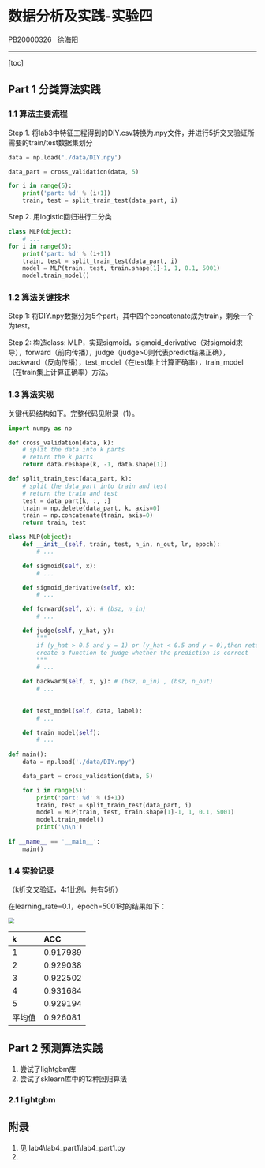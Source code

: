 # 数据分析及实践-实验四

PB20000326 &nbsp; 徐海阳

---

[toc]

## Part 1 分类算法实践

###  1.1 算法主要流程

Step 1.  将lab3中特征工程得到的DIY.csv转换为.npy文件，并进行5折交叉验证所需要的train/test数据集划分

```python
data = np.load('./data/DIY.npy')

data_part = cross_validation(data, 5)

for i in range(5):
	print('part: %d' % (i+1))
	train, test = split_train_test(data_part, i)
```

Step 2.  用logistic回归进行二分类

```python
class MLP(object):
    # ...
for i in range(5):
    print('part: %d' % (i+1))
	train, test = split_train_test(data_part, i)
	model = MLP(train, test, train.shape[1]-1, 1, 0.1, 5001)
	model.train_model()
```

### 1.2 算法关键技术

Step 1: 将DIY.npy数据分为5个part，其中四个concatenate成为train，剩余一个为test。

Step 2: 构造class: MLP，实现sigmoid，sigmoid_derivative（对sigmoid求导），forward（前向传播），judge（judge>0则代表predict结果正确），backward（反向传播），test_model（在test集上计算正确率），train_model （在train集上计算正确率）方法。

### 1.3 算法实现

关键代码结构如下。完整代码见附录（1）。

```python
import numpy as np

def cross_validation(data, k):
	# split the data into k parts
	# return the k parts
	return data.reshape(k, -1, data.shape[1])

def split_train_test(data_part, k):
	# split the data_part into train and test
	# return the train and test
	test = data_part[k, :, :]
	train = np.delete(data_part, k, axis=0)
	train = np.concatenate(train, axis=0)
	return train, test

class MLP(object):
	def __init__(self, train, test, n_in, n_out, lr, epoch):
		# ...

	def sigmoid(self, x): 
		# ...

	def sigmoid_derivative(self, x): 
		# ...

	def forward(self, x): # (bsz, n_in)
		# ...

	def judge(self, y_hat, y):
		"""
		if (y_hat > 0.5 and y = 1) or (y_hat < 0.5 and y = 0),then return positive: right predict!
        create a function to judge whether the prediction is correct
		"""
		# ...

	def backward(self, x, y): # (bsz, n_in) , (bsz, n_out)
		# ...
	
  
	def test_model(self, data, label):
		# ...

	def train_model(self):
		# ...
        
def main():
	data = np.load('./data/DIY.npy')

	data_part = cross_validation(data, 5)

	for i in range(5):
		print('part: %d' % (i+1))
		train, test = split_train_test(data_part, i)
		model = MLP(train, test, train.shape[1]-1, 1, 0.1, 5001)
		model.train_model()
		print('\n\n')
  
if __name__ == '__main__':
	main()
```

### 1.4 实验记录

（k折交叉验证，4:1比例，共有5折）

在learning_rate=0.1，epoch=5001时的结果如下：

<img src="pic/p1.png" style="zoom:75%;" />

|k|ACC|
|:---|:---|
|1|0.917989|
|2|0.929038|
|3|0.922502|
|4|0.931684|
|5|0.929194|
|平均值|0.926081|

## Part 2 预测算法实践

1. 尝试了lightgbm库
2. 尝试了sklearn库中的12种回归算法

### 2.1 lightgbm







## 附录

1. 见 lab4\lab4_part1\lab4_part1.py
2. 